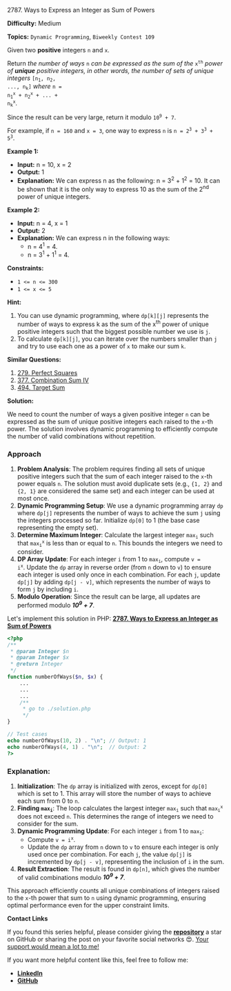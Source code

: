 2787\. Ways to Express an Integer as Sum of Powers

**Difficulty:** Medium

**Topics:** `Dynamic Programming`, `Biweekly Contest 109`

Given two **positive** integers `n` and `x`.

Return _the number of ways_ `n` _can be expressed as the sum of the_ <code>x<sup>th</sup></code> _power of **unique** positive integers, in other words, the number of sets of unique integers_ <code>[n<sub>1</sub>, n<sub>2</sub>, ..., n<sub>k</sub>]</code> _where_ <code>n = n<sub>1</sub><sup>x</sup> + n<sub>2</sub><sup>x</sup> + ... + n<sub>k</sub><sup>x</sup></code>.

Since the result can be very large, return it modulo <code>10<sup>9</sup> + 7</code>.

For example, if <code>n = 160</code> and <code>x = 3</code>, one way to express `n` is <code>n = 2<sup>3</sup> + 3<sup>3</sup> + 5<sup>3</sup></code>.

**Example 1:**

- **Input:** n = 10, x = 2
- **Output:** 1
- **Explanation:** We can express n as the following: n = 3<sup>2</sup> + 1<sup>2</sup> = 10.
  It can be shown that it is the only way to express 10 as the sum of the 2<sup>nd</sup> power of unique integers.

**Example 2:**

- **Input:** n = 4, x = 1
- **Output:** 2
- **Explanation:** We can express n in the following ways:
  - n = 4<sup>1</sup> = 4.
  - n = 3<sup>1</sup> + 1<sup>1</sup> = 4.

**Constraints:**

- `1 <= n <= 300`
- `1 <= x <= 5`



**Hint:**
1. You can use dynamic programming, where `dp[k][j]` represents the number of ways to express k as the sum of the x<sup>th</sup> power of unique positive integers such that the biggest possible number we use is `j`.
2. To calculate `dp[k][j]`, you can iterate over the numbers smaller than `j` and try to use each one as a power of `x` to make our sum `k`.


**Similar Questions:**
1. [279. Perfect Squares](https://github.com/mah-shamim/leet-code-in-php/tree/main/algorithms/000279-perfect-squares)
2. [377. Combination Sum IV](https://github.com/mah-shamim/leet-code-in-php/tree/main/algorithms/000377-combination-sum-iv)
3. [494. Target Sum](https://github.com/mah-shamim/leet-code-in-php/tree/main/algorithms/000494-target-sum)






**Solution:**

We need to count the number of ways a given positive integer `n` can be expressed as the sum of unique positive integers each raised to the `x`-th power. The solution involves dynamic programming to efficiently compute the number of valid combinations without repetition.

### Approach
1. **Problem Analysis**: The problem requires finding all sets of unique positive integers such that the sum of each integer raised to the `x`-th power equals `n`. The solution must avoid duplicate sets (e.g., `{1, 2}` and `{2, 1}` are considered the same set) and each integer can be used at most once.
2. **Dynamic Programming Setup**: We use a dynamic programming array `dp` where `dp[j]` represents the number of ways to achieve the sum `j` using the integers processed so far. Initialize `dp[0]` to 1 (the base case representing the empty set).
3. **Determine Maximum Integer**: Calculate the largest integer <code>max<sub>i</sub></code> such that <code>max<sub>i</sub><sup>x</sup></code> is less than or equal to `n`. This bounds the integers we need to consider.
4. **DP Array Update**: For each integer `i` from 1 to <code>max<sub>i</sub></code>, compute <code>v = i<sup>x</sup></code>. Update the `dp` array in reverse order (from `n` down to `v`) to ensure each integer is used only once in each combination. For each `j`, update `dp[j]` by adding `dp[j - v]`, which represents the number of ways to form `j` by including `i`.
5. **Modulo Operation**: Since the result can be large, all updates are performed modulo _**10<sup>9</sup> + 7**_.

Let's implement this solution in PHP: **[2787. Ways to Express an Integer as Sum of Powers](https://github.com/mah-shamim/leet-code-in-php/tree/main/algorithms/002787-ways-to-express-an-integer-as-sum-of-powers/solution.php)**

```php
<?php
/**
 * @param Integer $n
 * @param Integer $x
 * @return Integer
 */
function numberOfWays($n, $x) {
    ...
    ...
    ...
    /**
     * go to ./solution.php
     */
}

// Test cases
echo numberOfWays(10, 2) . "\n"; // Output: 1
echo numberOfWays(4, 1) . "\n";  // Output: 2
?>
```

### Explanation:

1. **Initialization**: The `dp` array is initialized with zeros, except for `dp[0]` which is set to 1. This array will store the number of ways to achieve each sum from 0 to `n`.
2. **Finding <code>max<sub>i</sub></code>**: The loop calculates the largest integer <code>max<sub>i</sub></code> such that <code>max<sub>i</sub><sup>x</sup></code> does not exceed `n`. This determines the range of integers we need to consider for the sum.
3. **Dynamic Programming Update**: For each integer `i` from 1 to <code>max<sub>i</sub></code>:
    - Compute <code>v = i<sup>x</sup></code>.
    - Update the `dp` array from `n` down to `v` to ensure each integer is only used once per combination. For each `j`, the value `dp[j]` is incremented by `dp[j - v]`, representing the inclusion of `i` in the sum.
4. **Result Extraction**: The result is found in `dp[n]`, which gives the number of valid combinations modulo _**10<sup>9</sup> + 7**_.

This approach efficiently counts all unique combinations of integers raised to the `x`-th power that sum to `n` using dynamic programming, ensuring optimal performance even for the upper constraint limits.

**Contact Links**

If you found this series helpful, please consider giving the **[repository](https://github.com/mah-shamim/leet-code-in-php)** a star on GitHub or sharing the post on your favorite social networks 😍. [Your support would mean a lot to me!](https://isolatedcompliments.com/v09uayg6h?key=a647d02f1aafcddaf10536d7cd00bd7c)

If you want more helpful content like this, feel free to follow me:

- **[LinkedIn](https://www.linkedin.com/in/arifulhaque/)**
- **[GitHub](https://github.com/mah-shamim)**